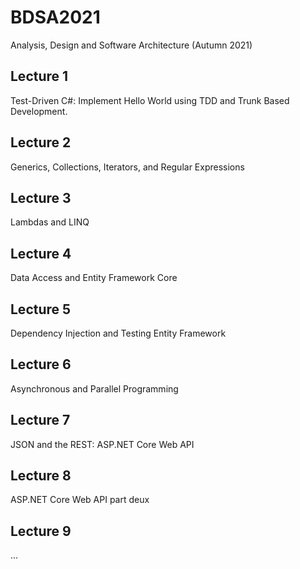 # BDSA2021

Analysis, Design and Software Architecture (Autumn 2021)

## Lecture 1

Test-Driven C#: Implement Hello World using TDD and Trunk Based Development.

## Lecture 2

Generics, Collections, Iterators, and Regular Expressions

## Lecture 3

Lambdas and LINQ

## Lecture 4

Data Access and Entity Framework Core

## Lecture 5

Dependency Injection and Testing Entity Framework

## Lecture 6

Asynchronous and Parallel Programming

## Lecture 7

JSON and the REST: ASP.NET Core Web API

## Lecture 8

ASP.NET Core Web API part deux

## Lecture 9

...
